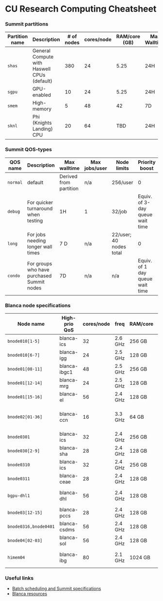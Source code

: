 # CU Research Computing Cheatsheet

### Summit partitions

| Partition name | Description                                 | # of nodes | cores/node | RAM/core (GB) | Max Walltime | Billing weight |
| -------------- | ------------------------------------------- | ---------- | ---------- | ------------- | ------------ | -------------- |
| `shas`         | General Compute with Haswell CPUs (default) | 380        | 24         | 5.25          | 24H          | 1              |
| `sgpu`         | GPU-enabled                                 | 10         | 24         | 5.25          | 24H          | 2.5            |
| `smem`         | High-memory                                 | 5          | 48         | 42            | 7D           | 6              |
| `sknl`         | Phi (Knights Landing) CPU                   | 20         | 64         | TBD           | 24H          | 0.1            |

### Summit QOS-types

QOS name | Description                            | Max walltime       | Max jobs/user | Node limits         | Priority boost
-------------|--------------------------------------------|------------------------|-------------------|-------------------------|--------------------------------
`normal`       | default                                    | Derived from partition | n/a               | 256/user                | 0
`debug`        | For quicker turnaround when testing        | 1H                     | 1                 | 32/job                  | Equiv. of 3-day queue wait time
`long`         | For jobs needing longer wall times         | 7 D                    | n/a               | 22/user; 40 nodes total | 0
`condo`        | For groups who have purchased Summit nodes | 7D                     | n/a               | n/a                     | Equiv. of 1 day queue wait time

### Blanca node specifications

| Node name             | High-prio QoS | cores/node | freq    | RAM/core | local disk | Features                                  |
| --------------------- | ------------- | ---------- | ------- | -------- | ---------- | ----------------------------------------- |
| `bnode010[1-5]`       | blanca-ics    | 32         | 2.6 GHz | 256 GB   | 1 TB       | sandybridge, avx, rhel6                   |
| `bnode010[6-7]      ` | blanca-igg    | 24         | 2.5 GHz | 128 GB   | 1 TB       | haswell, avx2, rhel6                      |
| `bnode01[08-11]     ` | blanca-ibgc1  | 48         | 2.5 GHz | 256 GB   | 1 TB       | haswell, avx2, rhel6                      |
| `bnode01[12-14]     ` | blanca-mrg    | 24         | 2.5 GHz | 128 GB   | 1 TB       | haswell, avx2, rhel6                      |
| `bnode01[15-16]     ` | blanca-el     | 56         | 2.4 GHz | 128 GB   | 1 TB       | broadwell, avx2, rhel7                    |
| `bnode02[01-36]     ` | blanca-ccn    | 16         | 3.3 GHz | 64 GB    | 1 TB       | ivybridge, Quadro, k2000, avx, fdr, rhel7 |
| `bnode0301          ` | blanca-ics    | 32         | 2.4 GHz | 256 GB   | 1 TB       | broadwell, avx2, rhel6                    |
| `bnode030[2-9]      ` | blanca-sha    | 28         | 2.4 GHz | 128 GB   | 1 TB       | broadwell, avx2, rhel7                    |
| `bnode0310          ` | blanca-ics    | 32         | 2.4 GHz | 256 GB   | 1 TB       | broadwell, avx2, rhel6                    |
| `bnode0311          ` | blanca-ceae   | 28         | 2.4 GHz | 128 GB   | 1 TB       | broadwell, avx2, rhel7                    |
| `bgpu-dhl1          ` | blanca-dhl    | 56         | 2.4 GHz | 128 GB   | 1 TB       | broadwell, avx2, rhel7, Tesla, P100       |
| `bnode03[12-15]     ` | blanca-pccs   | 28         | 2.4 GHz | 128 GB   | 1 TB       | broadwell, avx2, rhel7                    |
| `bnode0316,bnode0401` | blanca-csdms  | 56         | 2.4 GHz | 128 GB   | 1 TB       | broadwell, avx2, rhel7                    |
| `bnode04[02-03]     ` | blanca-sol    | 56         | 2.4 GHz | 128 GB   | 1 TB       | broadwell, avx2, rhel7                    |
| `himem04            ` | blanca-ibg    | 80         | 2.1 GHz | 1024 GB  | 10 TB      | westmere-ex, localraid, rhel6             |


### Useful links

 - [Batch scheduling and Summit specifications](https://www.rc.colorado.edu/support/user-guide/batch-queueing.html)
 - [Blanca resources](https://www.rc.colorado.edu/support/user-guide/compute-resources.html#blanca)
